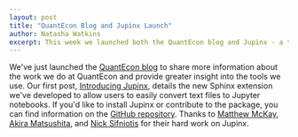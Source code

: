 ```yaml
---
layout: post
title: "QuantEcon Blog and Jupinx Launch"
author: Natasha Watkins
excerpt: This week we launched both the QuantEcon blog and Jupinx - a tool to convert text files to Jupyter notebooks.
---
```


We've just launched the [QuantEcon blog](http://blog.quantecon.org/) to share more information about the work we do at QuantEcon and provide greater insight into the tools we use. Our first post, [Introducing Jupinx](https://medium.com/quantecon-blog/introducing-jupinx-60ba9fc12f4f), details the new Sphinx extension we've developed to allow users to easily convert text files to Jupyter notebooks. If you'd like to install Jupinx or contribute to the package, you can find information on the [GitHub repository](https://github.com/QuantEcon/sphinxcontrib-jupyter). Thanks to [Matthew McKay](https://github.com/mmcky), [Akira Matsushita](https://github.com/myuuuuun), and [Nick Sifniotis](https://github.com/NickSifniotis) for their hard work on Jupinx.